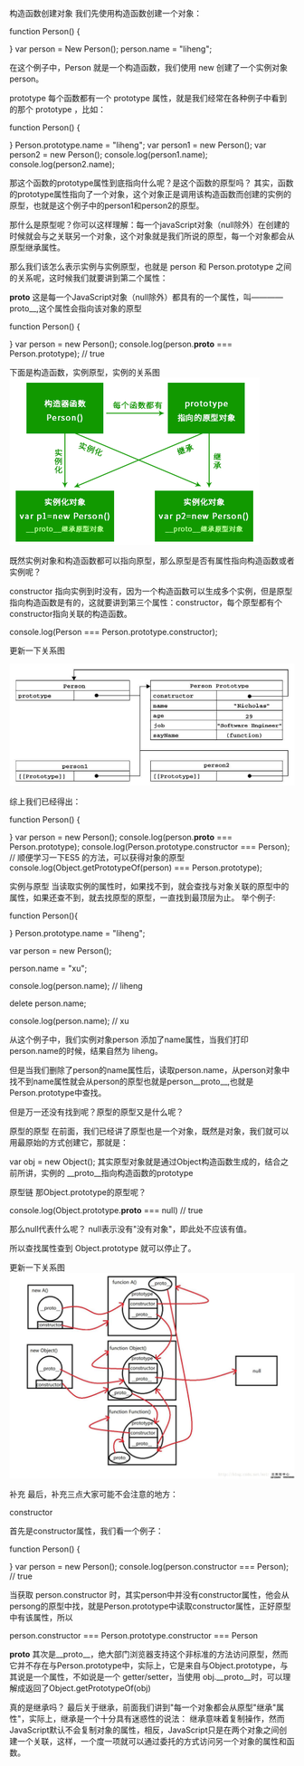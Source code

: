 构造函数创建对象
  我们先使用构造函数创建一个对象：

  function Person() {

  }
  var person = New Person();
  person.name = "liheng";

  在这个例子中，Person 就是一个构造函数，我们使用 new 创建了一个实例对象 person。

prototype
  每个函数都有一个 prototype 属性，就是我们经常在各种例子中看到的那个 prototype ，比如： 

  function Person() {

  }
  Person.prototype.name = "liheng";
  var person1 = new Person();
  var person2 = new Person();
  console.log(person1.name);
  console.log(person2.name);

  那这个函数的prototype属性到底指向什么呢？是这个函数的原型吗？
  其实，函数的prototype属性指向了一个对象，这个对象正是调用该构造函数而创建的实例的原型，也就是这个例子中的person1和person2的原型。

  那什么是原型呢？你可以这样理解：每一个javaScript对象（null除外）在创建的时候就会与之关联另一个对象，这个对象就是我们所说的原型，每一个对象都会从原型继承属性。

  那么我们该怎么表示实例与实例原型，也就是 person 和 Person.prototype 之间的关系呢，这时候我们就要讲到第二个属性：
  
__proto__
  这是每一个JavaScript对象（null除外）都具有的一个属性，叫————proto__,这个属性会指向该对象的原型

  function Person() {
    
  }
  var person = new Person();
  console.log(person.__proto__ === Person.prototype); // true

  下面是构造函数，实例原型，实例的关系图
  <img src="./img/prototype.jpg">

  既然实例对象和构造函数都可以指向原型，那么原型是否有属性指向构造函数或者实例呢？

constructor
  指向实例到时没有，因为一个构造函数可以生成多个实例，但是原型指向构造函数是有的，这就要讲到第三个属性：constructor，每个原型都有个constructor指向关联的构造函数。

  console.log(Person === Person.prototype.constructor);

  更新一下关系图

  <img src="./img/constructor.jpg">

  综上我们已经得出：

  function Person() {

  }
  var person = new Person();
  console.log(person.__proto__ === Person.prototype);
  console.log(Person.prototype.constructor === Person);
  // 顺便学习一下ES5 的方法，可以获得对象的原型
  console.log(Object.getPrototypeOf(person) === Person.prototype);

实例与原型
  当读取实例的属性时，如果找不到，就会查找与对象关联的原型中的属性，如果还查不到，就去找原型的原型，一直找到最顶层为止。
  举个例子:

  function Person(){

  }
  Person.prototype.name = "liheng";

  var person = new Person();
  
  person.name = "xu";
  
  console.log(person.name); // liheng

  delete person.name;

  console.log(person.name); // xu

  从这个例子中，我们实例对象person 添加了name属性，当我们打印person.name的时候，结果自然为 liheng。

  但是当我们删除了person的name属性后，读取person.name，从person对象中找不到name属性就会从person的原型也就是person__proto__,也就是Person.prototype中查找。

  但是万一还没有找到呢？原型的原型又是什么呢？

原型的原型
  在前面，我们已经讲了原型也是一个对象，既然是对象，我们就可以用最原始的方式创建它，那就是：

  var obj = new Object();
  其实原型对象就是通过Object构造函数生成的，结合之前所讲，实例的 __proto__指向构造函数的prototype

原型链
  那Object.prototype的原型呢？

  console.log(Object.prototype.__proto__ === null) // true

  那么null代表什么呢？
  null表示没有"没有对象"，即此处不应该有值。

  所以查找属性查到 Object.prototype 就可以停止了。

  更新一下关系图
  <img src="./img/all.jpg">

补充
  最后，补充三点大家可能不会注意的地方：

  constructor

  首先是constructor属性，我们看一个例子：

  function  Person() {

  }
  var person = new Person();
  console.log(person.constructor === Person); // true

  当获取 person.constructor 时，其实person中并没有constructor属性，他会从persong的原型中找，就是Person.prototype中读取constructor属性，正好原型中有该属性，所以

  person.constructor === Person.prototype.constructor === Person

__proto__
 其次是__proto__，绝大部门浏览器支持这个非标准的方法访问原型，然而它并不存在与Person.prototype中，实际上，它是来自与Object.prototype，与其说是一个属性，不如说是一个
 getter/setter，当使用 obj.__proto__时，可以理解成返回了Object.getPrototypeOf(obj)

真的是继承吗？
 最后关于继承，前面我们讲到"每一个对象都会从原型"继承"属性"，实际上，继承是一个十分具有迷惑性的说法：
 继承意味着复制操作，然而JavaScript默认不会复制对象的属性，相反，JavaScript只是在两个对象之间创建一个关联，这样，一个度一项就可以通过委托的方式访问另一个对象的属性和函数。





